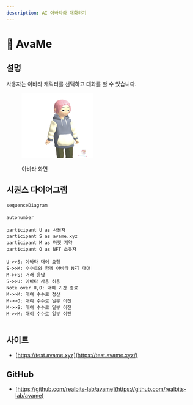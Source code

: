 ```yaml
---
description: AI 아바타와 대화하기
---
```


# 🏈 AvaMe

## **설명**

사용자는 아바타 캐릭터를 선택하고 대화를 할 수 있습니다.

<figure><img src="../.gitbook/assets/image.png" alt="" width="188"><figcaption><p>아바타 화면</p></figcaption></figure>

## **시퀀스 다이어그램**

```mermaid
sequenceDiagram

autonumber

participant U as 사용자
participant S as avame.xyz
participant M as 마켓 계약
participant O as NFT 소유자

U->>S: 아바타 대여 요청
S->>M: 수수료와 함께 아바타 NFT 대여
M->>S: 거래 응답
S->>U: 아바타 사용 허용
Note over U,O: 대여 기간 종료
M->>M: 대여 수수료 정산
M->>O: 대여 수수료 일부 이전
M->>S: 대여 수수료 일부 이전
M->>M: 대여 수수료 일부 이전


```

## **사이트**

* [https://test.avame.xyz](https://test.avame.xyz/)

## **GitHub**

* [https://github.com/realbits-lab/avame](https://github.com/realbits-lab/avame)